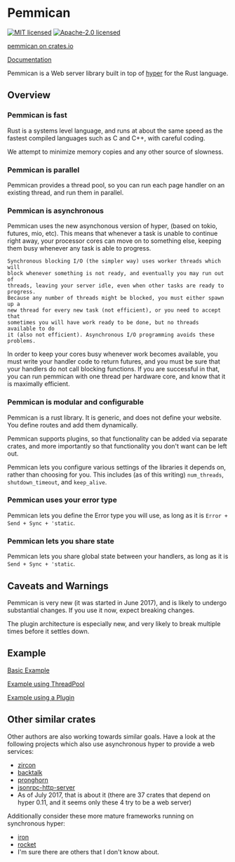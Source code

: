 # Pemmican

[![MIT licensed](https://img.shields.io/badge/license-MIT-blue.svg)](./LICENSE-MIT)
[![Apache-2.0 licensed](https://img.shields.io/badge/license-APACHE2-blue.svg)](./LICENSE-APACHE)

[pemmican on crates.io](https://crates.io/crates/pemmican)

[Documentation](https://docs.rs/pemmican)

Pemmican is a Web server library built in top of [hyper](https://hyper.rs) for
the Rust language.

## Overview

### Pemmican is fast

Rust is a systems level language, and runs at about the same speed as the
fastest compiled languages such as C and C++, with careful coding.

We attempt to minimize memory copies and any other source of slowness.

### Pemmican is parallel

Pemmican provides a thread pool, so you can run each page handler on an existing
thread, and run them in parallel.

### Pemmican is asynchronous

Pemmican uses the new asynchonous version of hyper, (based on tokio, futures,
mio, etc). This means that whenever a task is unable to continue right away,
your processor cores can move on to something else, keeping them busy whenever
any task is able to progress.

    Synchronous blocking I/O (the simpler way) uses worker threads which will
    block whenever something is not ready, and eventually you may run out of
    threads, leaving your server idle, even when other tasks are ready to progress.
    Because any number of threads might be blocked, you must either spawn up a
    new thread for every new task (not efficient), or you need to accept that
    sometimes you will have work ready to be done, but no threads available to do
    it (also not efficient). Asynchronous I/O programming avoids these problems.

In order to keep your cores busy whenever work becomes available, you must
write your handler code to return futures, and you must be sure that your
handlers do not call blocking functions.  If you are successful in that,
you can run pemmican with one thread per hardware core, and know that it is
maximally efficient.

### Pemmican is modular and configurable

Pemmican is a rust library. It is generic, and does not define your website.
You define routes and add them dynamically.

Pemmican supports plugins, so that functionality can be added via separate crates,
and more importantly so that functionality you don't want can be left out.

Pemmican lets you configure various settings of the libraries it depends on,
rather than choosing for you. This includes (as of this writing) `num_threads`,
`shutdown_timeout`, and `keep_alive`.

### Pemmican uses your error type

Pemmican lets you define the Error type you will use, as long as it is
`Error + Send + Sync + 'static`.

### Pemmican lets you share state

Pemmican lets you share global state between your handlers, as long as it is
`Send + Sync + 'static`.

## Caveats and Warnings

Pemmican is very new (it was started in June 2017), and is likely to undergo substantial
changes. If you use it now, expect breaking changes.

The plugin architecture is especially new, and very likely to break multiple times before
it settles down.

## Example

[Basic Example](tests/basic.rs)

[Example using ThreadPool](tests/slow.rs)

[Example using a Plugin](tests/plugin.rs)

## Other similar crates

Other authors are also working towards similar goals.  Have a look at the
following projects which also use asynchronous hyper to provide a web
services:

* [zircon](https://crates.io/crates/zicron)
* [backtalk](https://crates.io/crates/backtalk)
* [pronghorn](https://crates.io/crates/pronghorn)
* [jsonrpc-http-server](https://crates.io/crates/jsonrpc-http-server)
* As of July 2017, that is about it (there are 37 crates that depend on hyper 0.11,
  and it seems only these 4 try to be a web server)

Additionally consider these more mature frameworks running on synchronous
hyper:

* [iron](https://crates.io/crates/iron)
* [rocket](https://crates.io/crates/rocket)
* I'm sure there are others that I don't know about.

